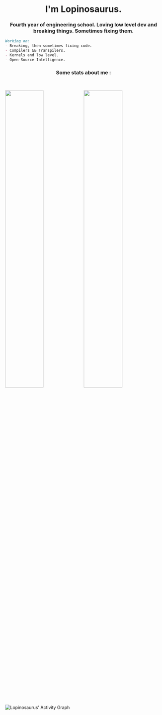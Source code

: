 <h1 align="center">
  <b>I'm Lopinosaurus.</b>
</h1>

<h3 align="center">
 <b> Fourth year of engineering school. Loving low level dev and breaking things. Sometimes fixing them.</b>
</h3>

```md
Working on:
- Breaking, then sometimes fixing code.
- Compilers && Transpilers.
- Kernels and low level.
- Open-Source Intelligence.
```
<h3 align="center">
<b> Some stats about me : </b>
</h3>

<br/>
<p align="left">
    <img width="49.5%" src="https://github-readme-stats.vercel.app/api?username=Lopinosaurus&show_icons=true&theme=ayu-mirage&hide_border=true" />
    <img width="49.5%" src="https://github-readme-streak-stats.herokuapp.com/?user=Lopinosaurus&theme=ayu-mirage&hide_border=true" />
  </a>
</p>
<br>


![Lopinosaurus' Activity Graph](https://activity-graph.herokuapp.com/graph?username=Lopinosaurus&custom_title=Lopinosaurus'%20Contribution%20Graph&theme=dark&bg_color=282828&hide_border=true&line=d1a01f&point=c58545)


